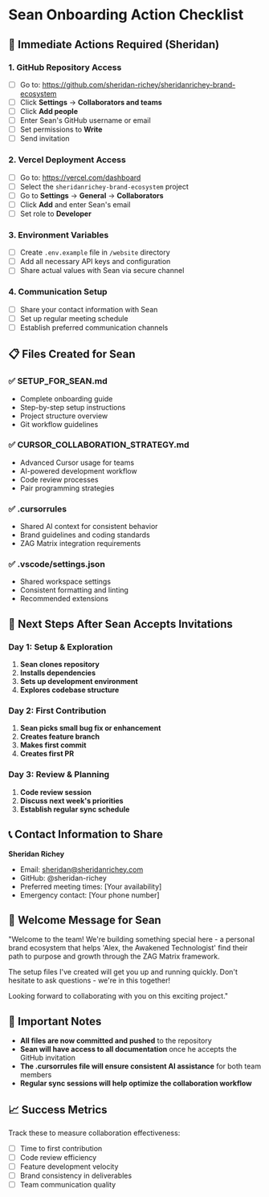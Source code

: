 # Sean Onboarding Action Checklist

## 🚀 Immediate Actions Required (Sheridan)

### 1. GitHub Repository Access
- [ ] Go to: https://github.com/sheridan-richey/sheridanrichey-brand-ecosystem
- [ ] Click **Settings** → **Collaborators and teams**
- [ ] Click **Add people**
- [ ] Enter Sean's GitHub username or email
- [ ] Set permissions to **Write**
- [ ] Send invitation

### 2. Vercel Deployment Access
- [ ] Go to: https://vercel.com/dashboard
- [ ] Select the `sheridanrichey-brand-ecosystem` project
- [ ] Go to **Settings** → **General** → **Collaborators**
- [ ] Click **Add** and enter Sean's email
- [ ] Set role to **Developer**

### 3. Environment Variables
- [ ] Create `.env.example` file in `/website` directory
- [ ] Add all necessary API keys and configuration
- [ ] Share actual values with Sean via secure channel

### 4. Communication Setup
- [ ] Share your contact information with Sean
- [ ] Set up regular meeting schedule
- [ ] Establish preferred communication channels

## 📋 Files Created for Sean

### ✅ SETUP_FOR_SEAN.md
- Complete onboarding guide
- Step-by-step setup instructions
- Project structure overview
- Git workflow guidelines

### ✅ CURSOR_COLLABORATION_STRATEGY.md
- Advanced Cursor usage for teams
- AI-powered development workflow
- Code review processes
- Pair programming strategies

### ✅ .cursorrules
- Shared AI context for consistent behavior
- Brand guidelines and coding standards
- ZAG Matrix integration requirements

### ✅ .vscode/settings.json
- Shared workspace settings
- Consistent formatting and linting
- Recommended extensions

## 🎯 Next Steps After Sean Accepts Invitations

### Day 1: Setup & Exploration
1. **Sean clones repository**
2. **Installs dependencies**
3. **Sets up development environment**
4. **Explores codebase structure**

### Day 2: First Contribution
1. **Sean picks small bug fix or enhancement**
2. **Creates feature branch**
3. **Makes first commit**
4. **Creates first PR**

### Day 3: Review & Planning
1. **Code review session**
2. **Discuss next week's priorities**
3. **Establish regular sync schedule**

## 📞 Contact Information to Share

**Sheridan Richey**
- Email: sheridan@sheridanrichey.com
- GitHub: @sheridan-richey
- Preferred meeting times: [Your availability]
- Emergency contact: [Your phone number]

## 🎉 Welcome Message for Sean

"Welcome to the team! We're building something special here - a personal brand ecosystem that helps 'Alex, the Awakened Technologist' find their path to purpose and growth through the ZAG Matrix framework.

The setup files I've created will get you up and running quickly. Don't hesitate to ask questions - we're in this together!

Looking forward to collaborating with you on this exciting project."

## 🚨 Important Notes

- **All files are now committed and pushed** to the repository
- **Sean will have access to all documentation** once he accepts the GitHub invitation
- **The .cursorrules file will ensure consistent AI assistance** for both team members
- **Regular sync sessions will help optimize the collaboration workflow**

## 📈 Success Metrics

Track these to measure collaboration effectiveness:
- [ ] Time to first contribution
- [ ] Code review efficiency
- [ ] Feature development velocity
- [ ] Brand consistency in deliverables
- [ ] Team communication quality 